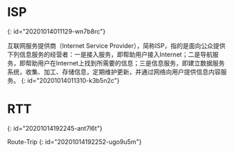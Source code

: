 # ISP
{: id="20201014011129-wn7b8rc"}

互联网服务提供商（Internet Service Provider），简称ISP，指的是面向公众提供下列信息服务的经营者：一是接入服务，即帮助用户接入Internet；二是导航服务，即帮助用户在Internet上找到所需要的信息；三是信息服务，即建立数据服务系统，收集、加工、存储信息，定期维护更新，并通过网络向用户提供信息内容服务。
{: id="20201014011310-k3b5n2c"}

# RTT
{: id="20201014192245-ant7l6t"}

Route-Trip
{: id="20201014192252-ugo9u5m"}
